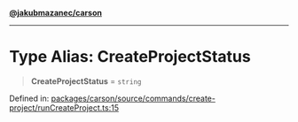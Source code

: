 [**@jakubmazanec/carson**](../README.md)

---

# Type Alias: CreateProjectStatus

> **CreateProjectStatus** = `string`

Defined in:
[packages/carson/source/commands/create-project/runCreateProject.ts:15](https://github.com/jakubmazanec/tools/blob/5907d31a071e860d7db8b8a00f698d18fe23e18a/packages/carson/source/commands/create-project/runCreateProject.ts#L15)
